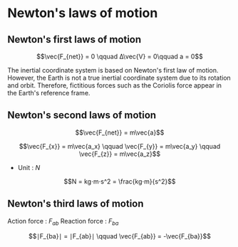 # Newton's laws of motion

## Newton's first laws of motion

$$\vec{F_{net}} = 0 \qquad Δ\vec{V} = 0\qquad a = 0$$

The inertial coordinate system is based on Newton's first law of motion. However, the Earth is not a true inertial coordinate system due to its rotation and orbit. Therefore, fictitious forces such as the Coriolis force appear in the Earth's reference frame.

## Newton's second laws of motion

$$\vec{F_{net}} = m\vec{a}$$

$$\vec{F_{x}} = m\vec{a_x} \qquad \vec{F_{y}} = m\vec{a_y} \qquad \vec{F_{z}} = m\vec{a_z}$$

* Unit : $N$

$$N = kg⋅m⋅s^2 = \frac{kg⋅m}{s^2}$$

## Newton's third laws of motion

Action force : $F_{ab}$
Reaction force : $F_{ba}$

$$∣F_{ba}∣ = ∣F_{ab}∣ \qquad \vec{F_{ab}} = -\vec{F_{ba}}$$
